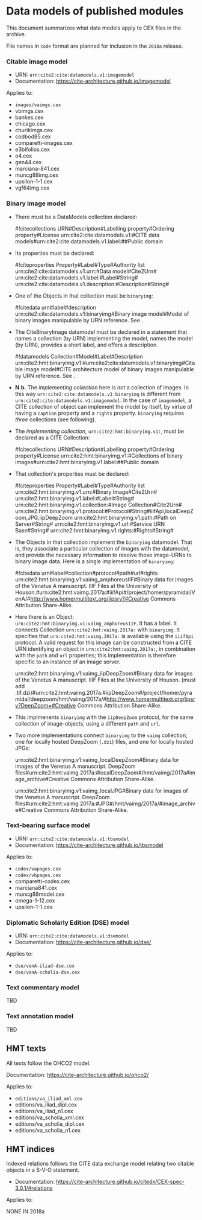 
# Data models of published modules

This document summarizes what data models apply to CEX files in the archive.

File names in `code` format are planned for inclusion in the `2018a` release.

### Citable image model

-  URN: `urn:cite2:cite:datamodels.v1:imagemodel`
-  Documentation:  <https://cite-architecture.github.io/imagemodel>

Applies to:

-   `images/vaimgs.cex`
-   vbimgs.cex
-   bankes.cex
-   chicago.cex
-   churikimgs.cex
-   codbod85.cex
-   comparetti-images.cex
-   e3bifolios.cex
-   e4.cex
-   gen44.cex
-   marciana-841.cex
-   muncg88img.cex
-   upsilon-1-1.cex
-   vgf64img.cex

### Binary image model

- There must be a DataModels collection declared:

   #!citecollections
   URN#Description#Labelling property#Ordering property#License
   urn:cite2:cite:datamodels.v1:#CITE data models#urn:cite2:cite:datamodels.v1.label:##Public domain

- Its properties must be declared:

    #!citeproperties
    Property#Label#Type#Authority list
    urn:cite2:cite:datamodels.v1.urn:#Data model#Cite2Urn#
    urn:cite2:cite:datamodels.v1.label:#Label#String#
    urn:cite2:cite:datamodels.v1.description:#Description#String#

- One of the Objects in that collection must be `binaryimg`:

    #!citedata
    urn#label#description
    urn:cite2:cite:datamodels.v1:binaryimg#Binary image model#Model of binary images manipulable by URN reference.  See <TBA>.


- The CiteBinaryImage datamodel must be declared in a statement that names a collection (by URN) implementing the model, names the model (by URN), provides a short label, and offers a description.

    #!datamodels
    Collection#Model#Label#Description
    urn:cite2:hmt:binaryimg.v1:#urn:cite2:cite:datamodels.v1:binaryimg#Citable image model#CITE architecture model of binary images manipulable by URN reference.  See <TBA>.

-  **N.b.** The *implementing collection* here is *not* a collection of images. In this way `urn:cite2:cite:datamodels.v1:binaryimg` is different from `urn:cite2:cite:datamodels.v1:imagemodel`. In the case of `imagemodel`, a CITE collection of object can implement the model by itself, by virtue of having a `caption` property and a `rights` property. `binaryimg` requires *three* collections (see following).

- The *implementing collection*, `urn:cite2:hmt:binaryimg.v1:`, must be declared as a CITE Collection:

    #!citecollections
    URN#Description#Labelling property#Ordering property#License
    urn:cite2:hmt:binaryimg.v1:#Collections of binary images#urn:cite2:hmt:binaryimg.v1.label:##Public domain

- That collection's properties must be declared:

    #!citeproperties
    Property#Label#Type#Authority list
    urn:cite2:hmt:binaryimg.v1.urn:#Binary Image#Cite2Urn#
    urn:cite2:hmt:binaryimg.v1.label:#Label#String#
    urn:cite2:hmt:binaryimg.v1.collection:#Image Collection#Cite2Urn#
    urn:cite2:hmt:binaryimg.v1.protocol:#Protocol#String#iiifApi,localDeepZoom,JPG,iipDeepZoom
    urn:cite2:hmt:binaryimg.v1.path:#Path on Server#String#
    urn:cite2:hmt:binaryimg.v1.url:#Service URN Base#String#
    urn:cite2:hmt:binaryimg.v1.rights:#Rights#String#

- The Objects in that collection implement the `binaryimg` datamodel. That is, they associate a particular collection of images with the datamodel, and provide the necessary information to resolve those image-URNs to binary image data. Here is a single implementation of `binaryimg`:

    #!citedata
    urn#label#collection#protocol#path#url#rights
    urn:cite2:hmt:binaryimg.v1:vaimg_amphoreusIIF#Binary data for images of the Venetus A manuscript. IIIF Files at the University of Houson.#urn:cite2:hmt:vaimg.2017a:#iiifApi#/project/homer/pyramidal/VenA/#http://www.homermultitext.org/iipsrv?#Creative Commons Attribution Share-Alike.

- Here there is an Object: `urn:cite2:hmt:binaryimg.v1:vaimg_amphoreusIIF`. It has a label. It connects Collection `urn:cite2:hmt:vaimg.2017a:` with `binaryimg`. It specifies that `urn:cite2:hmt:vaimg.2017a:` is available using the `iiifApi` protocol. A valid request for this image can be constructed from a CITE URN identifying an object in `urn:cite2:hmt:vaimg.2017a:`, in combination with the `path` and `url` properties; this implementation is therefore specific to an instance of an image server.

    urn:cite2:hmt:binaryimg.v1:vaimg_iipDeepZoom#Binary data for images of the Venetus A manuscript. IIIF Files at the University of Houson. (must add .tif.dzi)#urn:cite2:hmt:vaimg.2017a:#iipDeepZoom#/project/homer/pyramidal/deepzoom/hmt/vaimg/2017a/#http://www.homermultitext.org/iipsrv?DeepZoom=#Creative Commons Attribution Share-Alike.

- This implmenents `binaryimg` with the `iipDeepZoom` protocol, for the same collection of image-objects, using a different `path` and `url`.

- Two more implementations connect `binaryimg` to the `vaimg` collection, one for locally hosted DeepZoom (`.dzi`) files, and one for locally hosted JPGs:

    urn:cite2:hmt:binaryimg.v1:vaimg_localDeepZoom#Binary data for images of the Venetus A manuscript. DeepZoom files#urn:cite2:hmt:vaimg.2017a:#localDeepZoom#/hmt/vaimg/2017a#image_archive#Creative Commons Attribution Share-Alike.

    urn:cite2:hmt:binaryimg.v1:vaimg_localJPG#Binary data for images of the Venetus A manuscript. DeepZoom files#urn:cite2:hmt:vaimg.2017a:#JPG#/hmt/vaimg/2017a/#image_archive#Creative Commons Attribution Share-Alike.


### Text-bearing surface model


-   URN: `urn:cite2:cite:datamodels.v1:tbsmodel`
-   Documentation:  <https://cite-architecture.github.io/tbsmodel>

Applies to:


-   `codex/vapages.cex`
-   `codex/vbpages.cex`
-   comparetti-codex.cex
-   marciana841.cex
-   muncg88model.cex
-   omega-1-12.cex
-   upsilon-1-1.cex


### Diplomatic Scholarly Edition (DSE) model

-  URN: `urn:cite2:cite:datamodels.v1:dsemodel`
-  Documentation:  <https://cite-architecture.github.io/dse/>


Applies to:

-  `dse/venA-iliad-dse.cex`
-  `dse/venA-scholia-dse.cex`



### Text commentary model

TBD


### Text annotation model

TBD




## HMT texts

All texts follow the OHCO2 model.

Documentation:  <https://cite-architecture.github.io/ohco2/>


Applies to:


- `editions/va_iliad_xml.cex`
-  editions/va_iliad_dipl.cex
-  editions/va_iliad_n1.cex
-  editions/va_scholia_xml.cex
-  editions/va_scholia_dipl.cex
-  editions/va_scholia_n1.cex


## HMT indices

Indexed relations follows the CITE data exchange model relating two citable objects in a S-V-O statement.

-   Documentation:  <https://cite-architecture.github.io/citedx/CEX-spec-3.0.1/#relations>

Applies to:

NONE IN 2018a
